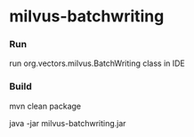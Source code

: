 # milvus-batchwriting

### Run
run org.vectors.milvus.BatchWriting class in IDE

### Build

mvn clean package

java -jar milvus-batchwriting.jar
